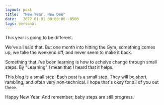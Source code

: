 ```yaml
---
layout: post
title:  "New Year, New Dee"
date:   2022-01-01 00:00:00 -0500
tags: personal
---
```

This year is going to be different.

We've all said that. But one month into hitting the Gym, something comes up, we take the weekend off, and never seem to make it back.

Something that I've been learning is how to acheive change through small steps. By "Learning" I mean that I heard that it helps.

This blog is a small step. Each post is a small step. They will be short, rambling, and often very non-technical. I hope that's okay for all of you out there.

Happy New Year. And remember; baby steps are still progress.
